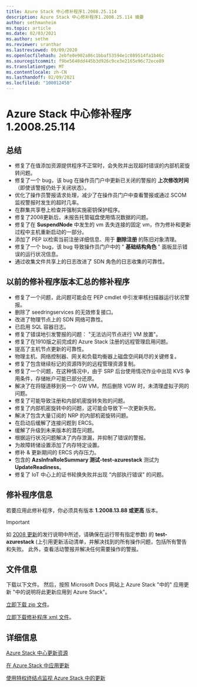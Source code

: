 ```yaml
---
title: Azure Stack 中心修补程序1.2008.25.114
description: Azure Stack 中心修补程序1.2008.25.114 摘要
author: sethmanheim
ms.topic: article
ms.date: 02/03/2021
ms.author: sethm
ms.reviewer: sranthar
ms.lastreviewed: 09/09/2020
ms.openlocfilehash: 2ebfe0e902a86c1bbaf53594e1c089514fa1b46c
ms.sourcegitcommit: f9be5640dd445b3d926c9ce3e2165e96c72ece89
ms.translationtype: MT
ms.contentlocale: zh-CN
ms.lasthandoff: 02/09/2021
ms.locfileid: "100012450"
---
```

# <a name="azure-stack-hub-hotfix-1200825114"></a>Azure Stack 中心修补程序1.2008.25.114

## <a name="summary"></a>总结

- 修复了在值添加资源提供程序不正常时，会失败并出现超时错误的内部机密旋转问题。
- 修复了一个 bug，该 bug 在操作员门户中更新已关闭的警报的 **上次修改时间** （即使该警报仍处于关闭状态）。
- 优化了操作员警报请求处理，减少了在操作员门户中查看警报或通过 SCOM 监视警报时发生的超时几率。
- 在群集共享卷上检查并强制实施密钥保护程序。
- 修复了2008更新后，未报告托管磁盘使用情况数据的问题。
- 修复了在 **SuspendNode** 中发生的 vm 丢失连接的固定 vm，作为修补和更新过程中主机重新启动的一部分。
- 添加了 PEP 以检索当前注册详细信息、用于 **删除注册** 的陈旧对象清理。
- 修复了一个 bug，该 bug 导致操作员门户中的 " **基础结构角色** " 面板显示错误的运行状况信息。
- 通过收集文件共享上的日志改进了 SDN 角色的日志收集的可靠性。

## <a name="fixes-rolled-up-from-previous-hotfix-releases"></a>以前的修补程序版本汇总的修补程序

- 修复了一个问题，此问题可能会在 PEP cmdlet 中引发审核扫描器运行状况警报。
- 删除了 seedringservices 的无效修复接口。
- 改进了物理节点上的 SDN 网络可靠性。
- 已启用 SQL 容器日志。
- 修复了错误地引发警报的问题： "无法访问节点进行 VM 放置"。
- 修复了在1910版之前完成的 Azure Stack 注册的远程管理启用问题。
- 提高了主机节点更新的可靠性。
- 物理主机、网络控制器、网关和负载均衡器上磁盘空间耗尽的关键修复。
- 修复了包含继续标记的资源阵列的远程管理资源复制。
- 修复了一个问题，在这种情况中，由于 SRP 后台使用情况作业中出现 KVS 争用条件，存储帐户可能已部分还原。
- 解决了在将隧道移到另一个 GW VM，然后删除 VGW 时，未清理虚拟子网的问题。
- 修复了可能导致注册和内部机密旋转失败的问题。
- 修复了内部机密旋转中的问题，这可能会导致下一次更新失败。
- 解决了包含大量订阅的 NRP 的内部机密旋转问题。
- 在启动后缓解了连接问题到 ERCS。
- 缓解了升级到未来版本的潜在问题。
- 根据运行状况问题解决了内存泄漏，并抑制了错误的警报。
- 为故障转储设置添加了内存特定设置。
- 修补 & 更新期间的 ERCS 内存压力。
- 包含的 **AzsInfraRoleSummary 测试-test-azurestack** 测试为 **UpdateReadiness**。
- 修复了 IoT 中心上的证书轮换失败并出现 "内部执行错误" 的问题。

## <a name="hotfix-information"></a>修补程序信息

若要应用此修补程序，你必须具有版本 **1.2008.13.88 或更高** 版本。

> [!IMPORTANT]
> 如 [2008 更新](release-notes.md?view=azs-2008&preserve-view=true)的发行说明中所述，请确保在运行带有指定参数) 的 **test-azurestack** (上引用更新活动清单，并解决找到的所有操作问题，包括所有警告和失败。 此外，查看活动警报并解决任何需要操作的警报。

## <a name="file-information"></a>文件信息

下载以下文件。 然后，按照 Microsoft Docs 网站上 Azure Stack "中的" 应用更新 "中的说明将此更新应用到 Azure Stack"。

[立即下载 zip 文件](https://azurestackhub.azureedge.net/PR/download/MAS_HotFix_1.2008.25.114/HotFix/AzS_Update_1.2008.25.114.zip)。

[立即下载修补程序 xml 文件](https://azurestackhub.azureedge.net/PR/download/MAS_HotFix_1.2008.25.114/HotFix/metadata.xml)。

## <a name="more-information"></a>详细信息

[Azure Stack 中心更新资源](azure-stack-updates.md)

[在 Azure Stack 中应用更新](azure-stack-apply-updates.md)

[使用特权终结点监视 Azure Stack 中的更新](azure-stack-monitor-update.md)
